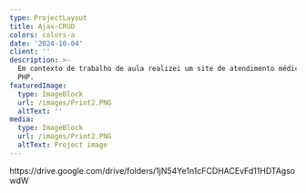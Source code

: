 ```yaml
---
type: ProjectLayout
title: Ajax-CRUD
colors: colors-a
date: '2024-10-04'
client: ''
description: >-
  Em contexto de trabalho de aula realizei um site de atendimento médico com
  PHP.
featuredImage:
  type: ImageBlock
  url: /images/Print2.PNG
  altText: ''
media:
  type: ImageBlock
  url: /images/Print2.PNG
  altText: Project image
---
```

https\://drive.google.com/drive/folders/1jN54Ye1n1cFCDHACEvFd11HDTAgsowdW
